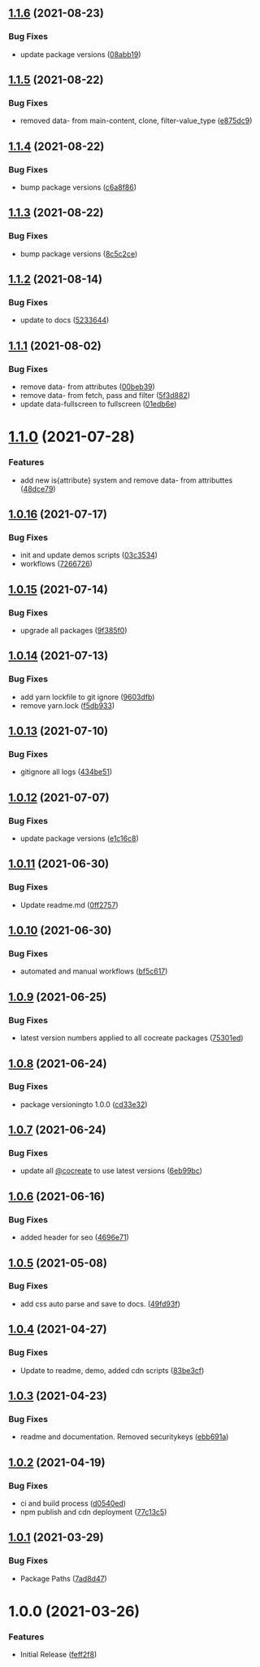 ## [1.1.6](https://github.com/CoCreate-app/CoCreate-overlay-scroll/compare/v1.1.5...v1.1.6) (2021-08-23)


### Bug Fixes

* update package versions ([08abb19](https://github.com/CoCreate-app/CoCreate-overlay-scroll/commit/08abb19d220b389dd8d3b00737064034dc1c2119))

## [1.1.5](https://github.com/CoCreate-app/CoCreate-overlay-scroll/compare/v1.1.4...v1.1.5) (2021-08-22)


### Bug Fixes

* removed data- from main-content, clone, filter-value_type ([e875dc9](https://github.com/CoCreate-app/CoCreate-overlay-scroll/commit/e875dc9c965baaabb8fb47d55886a55f9aac2530))

## [1.1.4](https://github.com/CoCreate-app/CoCreate-overlay-scroll/compare/v1.1.3...v1.1.4) (2021-08-22)


### Bug Fixes

* bump package versions ([c6a8f86](https://github.com/CoCreate-app/CoCreate-overlay-scroll/commit/c6a8f862056568c162ffd29b0f8ef003bc89f4a0))

## [1.1.3](https://github.com/CoCreate-app/CoCreate-overlay-scroll/compare/v1.1.2...v1.1.3) (2021-08-22)


### Bug Fixes

* bump package versions ([8c5c2ce](https://github.com/CoCreate-app/CoCreate-overlay-scroll/commit/8c5c2ce61d88164a0d97b02ba6e52dbf3fb3e8f1))

## [1.1.2](https://github.com/CoCreate-app/CoCreate-overlay-scroll/compare/v1.1.1...v1.1.2) (2021-08-14)


### Bug Fixes

* update to  docs ([5233644](https://github.com/CoCreate-app/CoCreate-overlay-scroll/commit/5233644f9a1ca71da410b6142612f165fe9a0d9a))

## [1.1.1](https://github.com/CoCreate-app/CoCreate-overlay-scroll/compare/v1.1.0...v1.1.1) (2021-08-02)


### Bug Fixes

* remove data- from attributes ([00beb39](https://github.com/CoCreate-app/CoCreate-overlay-scroll/commit/00beb39875d5721176fb5021508f87ac7e41cb9e))
* remove data- from fetch, pass and filter ([5f3d882](https://github.com/CoCreate-app/CoCreate-overlay-scroll/commit/5f3d882fdbf542980cef4dfc579280f4ffaddbce))
* update data-fullscreen to fullscreen ([01edb6e](https://github.com/CoCreate-app/CoCreate-overlay-scroll/commit/01edb6e1988558a5a30627e766e29e3ea39c142a))

# [1.1.0](https://github.com/CoCreate-app/CoCreate-overlay-scroll/compare/v1.0.16...v1.1.0) (2021-07-28)


### Features

* add new is{attribute} system and remove data- from attributtes ([48dce79](https://github.com/CoCreate-app/CoCreate-overlay-scroll/commit/48dce7911c4e35ffb2cf9eb950d6a464dd82f771))

## [1.0.16](https://github.com/CoCreate-app/CoCreate-overlay-scroll/compare/v1.0.15...v1.0.16) (2021-07-17)


### Bug Fixes

* init and update demos scripts ([03c3534](https://github.com/CoCreate-app/CoCreate-overlay-scroll/commit/03c35345c40c036b0c8ef6350af05ced79a494c5))
* workflows ([7266726](https://github.com/CoCreate-app/CoCreate-overlay-scroll/commit/72667268f4e489b3062ba9e07dd09765d7519a7b))

## [1.0.15](https://github.com/CoCreate-app/CoCreate-overlay-scroll/compare/v1.0.14...v1.0.15) (2021-07-14)


### Bug Fixes

* upgrade all packages ([9f385f0](https://github.com/CoCreate-app/CoCreate-overlay-scroll/commit/9f385f02d5635d8c2f4648ac4086bdbb18b42657))

## [1.0.14](https://github.com/CoCreate-app/CoCreate-overlay-scroll/compare/v1.0.13...v1.0.14) (2021-07-13)


### Bug Fixes

* add yarn lockfile to git ignore ([9603dfb](https://github.com/CoCreate-app/CoCreate-overlay-scroll/commit/9603dfb8814a5e297eb310ce2a466da0274b8a97))
* remove yarn.lock ([f5db933](https://github.com/CoCreate-app/CoCreate-overlay-scroll/commit/f5db933887bf9388df4fba9ce8c56a1642675878))

## [1.0.13](https://github.com/CoCreate-app/CoCreate-overlay-scroll/compare/v1.0.12...v1.0.13) (2021-07-10)


### Bug Fixes

* gitignore all logs ([434be51](https://github.com/CoCreate-app/CoCreate-overlay-scroll/commit/434be514be730b3608338ff8fb50cd01db9ea0cb))

## [1.0.12](https://github.com/CoCreate-app/CoCreate-overlay-scroll/compare/v1.0.11...v1.0.12) (2021-07-07)


### Bug Fixes

* update package versions ([e1c16c8](https://github.com/CoCreate-app/CoCreate-overlay-scroll/commit/e1c16c8e23724c05a2b43b52af5e0784e35784f1))

## [1.0.11](https://github.com/CoCreate-app/CoCreate-overlay-scroll/compare/v1.0.10...v1.0.11) (2021-06-30)


### Bug Fixes

* Update readme.md ([0ff2757](https://github.com/CoCreate-app/CoCreate-overlay-scroll/commit/0ff2757a398db3255ee4355281221b6a4568c1db))

## [1.0.10](https://github.com/CoCreate-app/CoCreate-overlay-scroll/compare/v1.0.9...v1.0.10) (2021-06-30)


### Bug Fixes

* automated and manual workflows ([bf5c617](https://github.com/CoCreate-app/CoCreate-overlay-scroll/commit/bf5c6173e33082229d376fea43df2cc820950691))

## [1.0.9](https://github.com/CoCreate-app/CoCreate-overlay-scroll/compare/v1.0.8...v1.0.9) (2021-06-25)


### Bug Fixes

* latest version numbers applied to all cocreate packages ([75301ed](https://github.com/CoCreate-app/CoCreate-overlay-scroll/commit/75301ed5332d5b75e43024fa08ecdbcbcd3d1de9))

## [1.0.8](https://github.com/CoCreate-app/CoCreate-overlay-scroll/compare/v1.0.7...v1.0.8) (2021-06-24)


### Bug Fixes

* package versioningto 1.0.0 ([cd33e32](https://github.com/CoCreate-app/CoCreate-overlay-scroll/commit/cd33e32093c836008b14e4f8b88dacd43c221dfa))

## [1.0.7](https://github.com/CoCreate-app/CoCreate-overlay-scroll/compare/v1.0.6...v1.0.7) (2021-06-24)


### Bug Fixes

* update all [@cocreate](https://github.com/cocreate) to use latest versions ([6eb99bc](https://github.com/CoCreate-app/CoCreate-overlay-scroll/commit/6eb99bc2df6ae083cb9947ec981ac832f032a18b))

## [1.0.6](https://github.com/CoCreate-app/CoCreate-overlay-scroll/compare/v1.0.5...v1.0.6) (2021-06-16)


### Bug Fixes

* added header for seo ([4696e71](https://github.com/CoCreate-app/CoCreate-overlay-scroll/commit/4696e71a74d0fc7fe6c015ba6427fd889a485b4a))

## [1.0.5](https://github.com/CoCreate-app/CoCreate-overlay-scroll/compare/v1.0.4...v1.0.5) (2021-05-08)


### Bug Fixes

* add css auto parse and save to docs. ([49fd93f](https://github.com/CoCreate-app/CoCreate-overlay-scroll/commit/49fd93fdaed4e617a600d9cb851f4e00780c0cef))

## [1.0.4](https://github.com/CoCreate-app/CoCreate-overlay-scroll/compare/v1.0.3...v1.0.4) (2021-04-27)


### Bug Fixes

* Update to readme, demo, added cdn scripts ([83be3cf](https://github.com/CoCreate-app/CoCreate-overlay-scroll/commit/83be3cf890b24c3d786f6266e5ab77b3b8410f6a))

## [1.0.3](https://github.com/CoCreate-app/CoCreate-overlay-scroll/compare/v1.0.2...v1.0.3) (2021-04-23)


### Bug Fixes

* readme and documentation. Removed securitykeys ([ebb691a](https://github.com/CoCreate-app/CoCreate-overlay-scroll/commit/ebb691a82bd1d2f7887050d6fe9f6495f4d20c0b))

## [1.0.2](https://github.com/CoCreate-app/CoCreate-overlay-scroll/compare/v1.0.1...v1.0.2) (2021-04-19)


### Bug Fixes

* ci and build process ([d0540ed](https://github.com/CoCreate-app/CoCreate-overlay-scroll/commit/d0540ed95d84c652193f929ce7c75c6e10553b40))
* npm publish and cdn deployment ([77c13c5](https://github.com/CoCreate-app/CoCreate-overlay-scroll/commit/77c13c55f19021367a0ce0fad4a88fc87f638345))

## [1.0.1](https://github.com/CoCreate-app/CoCreate-overlay-scroll/compare/v1.0.0...v1.0.1) (2021-03-29)


### Bug Fixes

* Package Paths ([7ad8d47](https://github.com/CoCreate-app/CoCreate-overlay-scroll/commit/7ad8d4711eed73a833f651d7c1846f73b91cc235))

# 1.0.0 (2021-03-26)


### Features

* Initial Release ([feff2f8](https://github.com/CoCreate-app/CoCreate-overlay-scroll/commit/feff2f8cb7eb9a4f6573548194080e67e36e1dfc))
